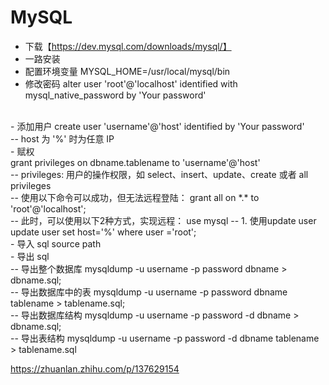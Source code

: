 # MySQL
- 下载【https://dev.mysql.com/downloads/mysql/】
- 一路安装
- 配置环境变量 MYSQL_HOME=/usr/local/mysql/bin
- 修改密码 
alter user 'root'@'localhost' identified with mysql_native_password by 'Your password'
<br>
- 添加用户 
create user 'username'@'host' identified by 'Your password' 
<br>
-- host 为 '%' 时为任意 IP
<br>
- 赋权 
<br>
grant privileges on dbname.tablename to 'username'@'host'
<br>
-- privileges: 用户的操作权限，如 select、insert、update、create 或者 all privileges
<br>
-- 使用以下命令可以成功，但无法远程登陆：
grant all on *.* to 'root'@'localhost';
<br>
-- 此时，可以使用以下2种方式，实现远程：
use mysql
-- 1. 使用update user
update user set host='%' where user ='root';
<br>
- 导入 sql
source path
<br>
- 导出 sql
<br>
-- 导出整个数据库
mysqldump -u username -p password dbname > dbname.sql;
<br>
-- 导出数据库中的表
mysqldump -u username -p password dbname tablename > tablename.sql;
<br>
-- 导出数据库结构
mysqldump -u username -p password -d dbname > dbname.sql;
<br>
-- 导出表结构
mysqldump -u username -p password -d dbname tablename > tablename.sql
<br>


https://zhuanlan.zhihu.com/p/137629154
